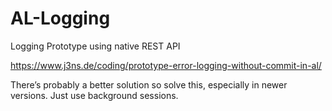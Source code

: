 # AL-Logging
Logging Prototype using native REST API

https://www.j3ns.de/coding/prototype-error-logging-without-commit-in-al/

There’s probably a better solution so solve this, especially in newer versions.
Just use background sessions.
